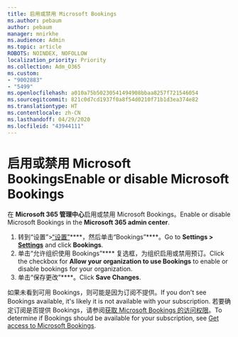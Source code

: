 ```yaml
---
title: 启用或禁用 Microsoft Bookings
ms.author: pebaum
author: pebaum
manager: mnirkhe
ms.audience: Admin
ms.topic: article
ROBOTS: NOINDEX, NOFOLLOW
localization_priority: Priority
ms.collection: Adm_O365
ms.custom:
- "9002883"
- "5499"
ms.openlocfilehash: a010a75b50230541494908bbaa8257f721546054
ms.sourcegitcommit: 821c0d7cd1937f0a8f54d0210f71b1d3ea374e82
ms.translationtype: HT
ms.contentlocale: zh-CN
ms.lasthandoff: 04/29/2020
ms.locfileid: "43944111"
---
```

# <a name="enable-or-disable-microsoft-bookings"></a><span data-ttu-id="89abb-102">启用或禁用 Microsoft Bookings</span><span class="sxs-lookup"><span data-stu-id="89abb-102">Enable or disable Microsoft Bookings</span></span>

<span data-ttu-id="89abb-103">在 **Microsoft 365 管理中心**启用或禁用 Microsoft Bookings。</span><span class="sxs-lookup"><span data-stu-id="89abb-103">Enable or disable Microsoft Bookings in the **Microsoft 365 admin center**.</span></span>

1. <span data-ttu-id="89abb-104">转到“设置”>[“设置”](https://admin.microsoft.com/Adminportal/Home?source=applauncher#/Settings/Services)\*\*\*\*，然后单击“Bookings”\*\*\*\*。</span><span class="sxs-lookup"><span data-stu-id="89abb-104">Go to **Settings > [Settings](https://admin.microsoft.com/Adminportal/Home?source=applauncher#/Settings/Services)** and click **Bookings**.</span></span>
2. <span data-ttu-id="89abb-105">单击“允许组织使用 Bookings”\*\*\*\* 复选框，为组织启用或禁用预订。</span><span class="sxs-lookup"><span data-stu-id="89abb-105">Click the checkbox for **Allow your organization to use Bookings** to enable or disable bookings for your organization.</span></span>
3. <span data-ttu-id="89abb-106">单击“保存更改”\*\*\*\*。</span><span class="sxs-lookup"><span data-stu-id="89abb-106">Click **Save Changes**.</span></span>

<span data-ttu-id="89abb-107">如果未看到可用 Bookings，则可能是因为订阅不提供。</span><span class="sxs-lookup"><span data-stu-id="89abb-107">If you don't see Bookings available, it's likely it is not available with your subscription.</span></span> <span data-ttu-id="89abb-108">若要确定订阅是否提供 Bookings，请参阅[获取 Microsoft Bookings 的访问权限](https://support.microsoft.com/zh-CN/office/get-access-to-microsoft-bookings-5382dc07-aaa5-45c9-8767-502333b214ce)。</span><span class="sxs-lookup"><span data-stu-id="89abb-108">To determine if Bookings should be available for your subscription, see [Get access to Microsoft Bookings](https://support.microsoft.com/zh-CN/office/get-access-to-microsoft-bookings-5382dc07-aaa5-45c9-8767-502333b214ce).</span></span>
